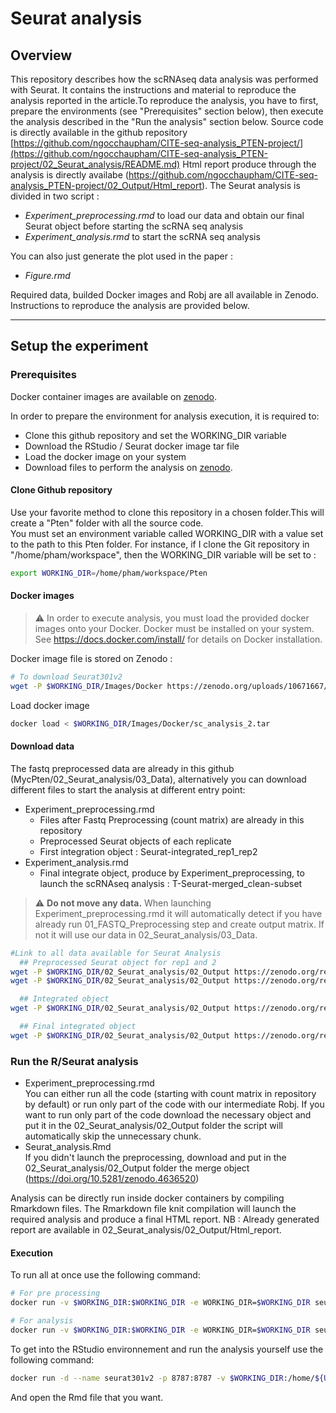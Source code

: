 # Seurat analysis
## Overview
This repository describes how the scRNAseq data analysis was performed with Seurat. It contains the instructions and material to reproduce the analysis reported in the article.To reproduce the analysis, you have to first, prepare the environments (see "Prerequisites" section below), then execute the analysis described in the "Run the analysis" section below.
Source code is directly available in the github repository [https://github.com/ngocchaupham/CITE-seq-analysis_PTEN-project/](https://github.com/ngocchaupham/CITE-seq-analysis_PTEN-project/02_Seurat_analysis/README.md)
Html report produce through the analysis is directly availabe (https://github.com/ngocchaupham/CITE-seq-analysis_PTEN-project/02_Output/Html_report).
The Seurat analysis is divided in two script :
- *Experiment_preprocessing.rmd* to load our data and obtain our final Seurat object before starting the scRNA seq analysis
- *Experiment_analysis.rmd* to start the scRNA seq analysis

You can also just generate the plot used in the paper :
- *Figure.rmd*

Required data, builded Docker images and Robj are all available in Zenodo. Instructions to reproduce the analysis are provided below.

---

## Setup the experiment
### Prerequisites
Docker container images are available on [zenodo](https://zenodo.org/uploads/10671667).

In order to prepare the environment for analysis execution, it is required to:
- Clone this github repository and set the WORKING_DIR variable
- Download the RStudio / Seurat docker image tar file
- Load the docker image on your system
- Download files to perform the analysis on [zenodo](https://zenodo.org/uploads/10671667).

#### Clone Github repository
Use your favorite method to clone this repository in a chosen folder.This will create a "Pten" folder with all the source code. <br/>
You must set an environment variable called WORKING_DIR with a value set to the path to this Pten folder.
For instance, if I clone the Git repository in "/home/pham/workspace", then the WORKING_DIR variable will be set to :

```bash
export WORKING_DIR=/home/pham/workspace/Pten
```

#### Docker images
> :warning: In order to execute analysis, you must load the provided docker images onto your Docker. Docker must be installed on your system. See https://docs.docker.com/install/ for details on Docker installation.

Docker image file is stored on Zenodo :

```bash
# To download Seurat301v2
wget -P $WORKING_DIR/Images/Docker https://zenodo.org/uploads/10671667/files/sc_analysis_2.tar
```
Load docker image
```bash
docker load < $WORKING_DIR/Images/Docker/sc_analysis_2.tar
```

#### Download data
The fastq preprocessed data are already in this github (MycPten/02_Seurat_analysis/03_Data), alternatively you can download different files to start the analysis at different entry point:
- Experiment_preprocessing.rmd
  - Files after Fastq Preprocessing (count matrix) are already in this repository
  - Preprocessed Seurat objects of each replicate
  - First integration object : Seurat-integrated_rep1_rep2
- Experiment_analysis.rmd
  - Final integrate object, produce by Experiment_preprocessing, to launch the scRNAseq analysis : T-Seurat-merged_clean-subset

> :warning: **Do not move any data.**  When launching Experiment_preprocessing.rmd it will automatically detect if you have already run 01_FASTQ_Preprocessing step and create output matrix. If not it will use our data in 02_Seurat_analysis/03_Data.

```bash
#Link to all data available for Seurat Analysis
  ## Preprocessed Seurat object for rep1 and 2
wget -P $WORKING_DIR/02_Seurat_analysis/02_Output https://zenodo.org/record/4636520/files/Seurat_clean-subset_tomerge_replicate1.Robj
wget -P $WORKING_DIR/02_Seurat_analysis/02_Output https://zenodo.org/record/4636520/files/Seurat_clean-subset_tomerge_replicate2.Rob

  ## Integrated object
wget -P $WORKING_DIR/02_Seurat_analysis/02_Output https://zenodo.org/record/4636520/files/Seurat-integrated_rep1_rep2.Robj

  ## Final integrated object
wget -P $WORKING_DIR/02_Seurat_analysis/02_Output https://zenodo.org/record/4636520/files/T-Seurat-merged_clean-subset.Robj
```

### Run the R/Seurat analysis

- Experiment_preprocessing.rmd <br/>
You can either run all the code (starting with count matrix in repository by default) or run only part of the code with our intermediate Robj.
If you want to run only part of the code download the necessary object and put it in the 02_Seurat_analysis/02_Output folder the script will automatically skip the unnecessary chunk.
- Seurat_analysis.Rmd <br/>
If you didn't launch the preprocessing, download and put in the 02_Seurat_analysis/02_Output folder the merge object (https://doi.org/10.5281/zenodo.4636520)


Analysis can be directly run inside docker containers by compiling Rmarkdown files. The Rmarkdown file knit compilation will launch the required analysis and produce a final HTML report.
NB : Already generated report are available in 02_Seurat_analysis/02_Output/Html_report.

#### Execution
To run all at once use the following command:

```bash
# For pre processing
docker run -v $WORKING_DIR:$WORKING_DIR -e WORKING_DIR=$WORKING_DIR seurat301v2 R -e 'WORKING_DIR=Sys.getenv( "WORKING_DIR");rmarkdown::render( input=file.path( WORKING_DIR, "02_Seurat_analysis/01_Script/Experiment_preprocessing.Rmd"), output_dir = file.path( WORKING_DIR, "02_Seurat_analysis/02_Output/"), output_file = "Experiment_preprocessing_myreport.html", quiet=FALSE)'

# For analysis
docker run -v $WORKING_DIR:$WORKING_DIR -e WORKING_DIR=$WORKING_DIR seurat301v2 R -e 'WORKING_DIR=Sys.getenv( "WORKING_DIR");rmarkdown::render( input=file.path( WORKING_DIR, "02_Seurat_analysis/01_Script/Experiment_analysis.Rmd"), output_dir = file.path( WORKING_DIR, "02_Seurat_analysis/02_Output/"), output_file = "Experiment_analysis_myreport.html", quiet=FALSE)'
```
To get into the RStudio environnement and run the analysis yourself use the following command:

```bash
docker run -d --name seurat301v2 -p 8787:8787 -v $WORKING_DIR:/home/${USER}/Workspace -e USER=$(whoami) -e USERID=$(id -u) -e GROUPID=$(id -g) seurat301v2
```
And open the Rmd file that you want.
